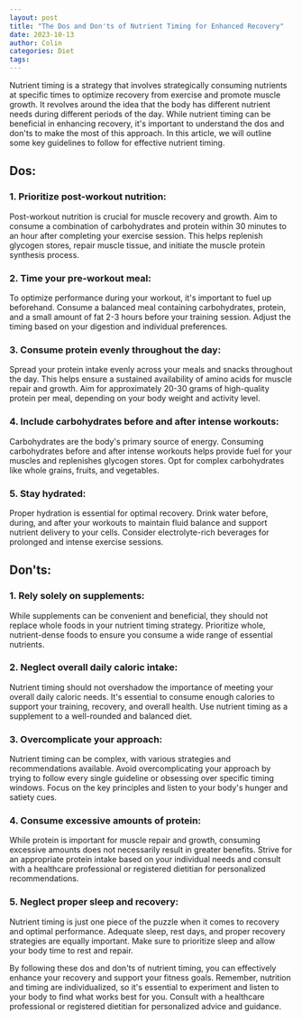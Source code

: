 ```yaml
---
layout: post
title: "The Dos and Don'ts of Nutrient Timing for Enhanced Recovery"
date: 2023-10-13
author: Colin
categories: Diet
tags: 
---
```


Nutrient timing is a strategy that involves strategically consuming nutrients at specific times to optimize recovery from exercise and promote muscle growth. It revolves around the idea that the body has different nutrient needs during different periods of the day. While nutrient timing can be beneficial in enhancing recovery, it's important to understand the dos and don'ts to make the most of this approach. In this article, we will outline some key guidelines to follow for effective nutrient timing.

## Dos:

### 1. Prioritize post-workout nutrition:
Post-workout nutrition is crucial for muscle recovery and growth. Aim to consume a combination of carbohydrates and protein within 30 minutes to an hour after completing your exercise session. This helps replenish glycogen stores, repair muscle tissue, and initiate the muscle protein synthesis process.

### 2. Time your pre-workout meal:
To optimize performance during your workout, it's important to fuel up beforehand. Consume a balanced meal containing carbohydrates, protein, and a small amount of fat 2-3 hours before your training session. Adjust the timing based on your digestion and individual preferences.

### 3. Consume protein evenly throughout the day:
Spread your protein intake evenly across your meals and snacks throughout the day. This helps ensure a sustained availability of amino acids for muscle repair and growth. Aim for approximately 20-30 grams of high-quality protein per meal, depending on your body weight and activity level.

### 4. Include carbohydrates before and after intense workouts:
Carbohydrates are the body's primary source of energy. Consuming carbohydrates before and after intense workouts helps provide fuel for your muscles and replenishes glycogen stores. Opt for complex carbohydrates like whole grains, fruits, and vegetables.

### 5. Stay hydrated:
Proper hydration is essential for optimal recovery. Drink water before, during, and after your workouts to maintain fluid balance and support nutrient delivery to your cells. Consider electrolyte-rich beverages for prolonged and intense exercise sessions.

## Don'ts:

### 1. Rely solely on supplements:
While supplements can be convenient and beneficial, they should not replace whole foods in your nutrient timing strategy. Prioritize whole, nutrient-dense foods to ensure you consume a wide range of essential nutrients.

### 2. Neglect overall daily caloric intake:
Nutrient timing should not overshadow the importance of meeting your overall daily caloric needs. It's essential to consume enough calories to support your training, recovery, and overall health. Use nutrient timing as a supplement to a well-rounded and balanced diet.

### 3. Overcomplicate your approach:
Nutrient timing can be complex, with various strategies and recommendations available. Avoid overcomplicating your approach by trying to follow every single guideline or obsessing over specific timing windows. Focus on the key principles and listen to your body's hunger and satiety cues.

### 4. Consume excessive amounts of protein:
While protein is important for muscle repair and growth, consuming excessive amounts does not necessarily result in greater benefits. Strive for an appropriate protein intake based on your individual needs and consult with a healthcare professional or registered dietitian for personalized recommendations.

### 5. Neglect proper sleep and recovery:
Nutrient timing is just one piece of the puzzle when it comes to recovery and optimal performance. Adequate sleep, rest days, and proper recovery strategies are equally important. Make sure to prioritize sleep and allow your body time to rest and repair.

By following these dos and don'ts of nutrient timing, you can effectively enhance your recovery and support your fitness goals. Remember, nutrition and timing are individualized, so it's essential to experiment and listen to your body to find what works best for you. Consult with a healthcare professional or registered dietitian for personalized advice and guidance.
